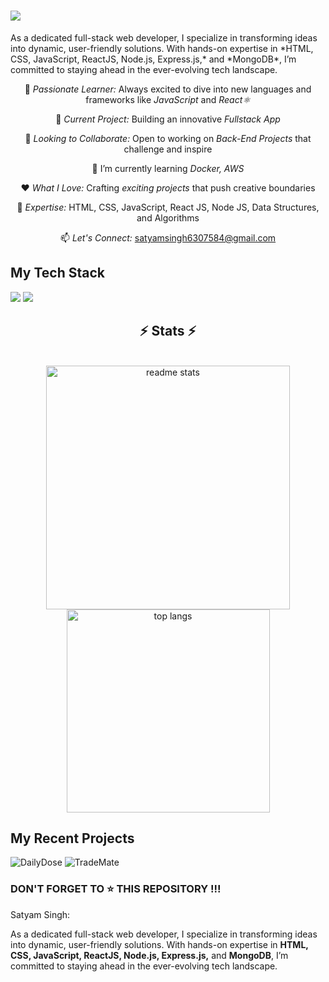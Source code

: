<h1>
    <img src="https://readme-typing-svg.herokuapp.com/?font=Righteous&size=35&center=true&vCenter=true&width=500&height=70&duration=4000&lines=Hi+There!+👋;+I'm+Satyam+Singh!;" />
</h1>

<p>As a dedicated full-stack web developer, I specialize in transforming ideas into dynamic, user-friendly solutions. With hands-on expertise in *HTML, CSS, JavaScript, ReactJS, Node.js, Express.js,* and *MongoDB*, I’m committed to staying ahead in the ever-evolving tech landscape.</p>

<div align="center">

 🚀 *Passionate Learner:* Always excited to dive into new languages and frameworks like *JavaScript* and *React⚛*
 
 🔧 *Current Project:* Building an innovative *Fullstack App*
 
 🤝 *Looking to Collaborate:* Open to working on *Back-End Projects* that challenge and inspire

  🌱 I’m currently learning *Docker, AWS*
 
 ❤️ *What I Love:* Crafting *exciting projects* that push creative boundaries
 
 💬 *Expertise:* HTML, CSS, JavaScript, React JS, Node JS, Data Structures, and Algorithms
 
 📫 *Let's Connect:* [satyamsingh6307584@gmail.com](mailto:satyamsingh6307584@gmail.com)

 </div>

## My Tech Stack
<div>
    <img src="https://skillicons.dev/icons?i=react,bootstrap,html,css,vscode,github,figma,tailwind,git" />
    <img src="https://skillicons.dev/icons?i=nodejs,python,javascript,express,mongodb,c,java,nextjs,mysql" />
</div>

<h2 align="center">⚡ Stats ⚡</h2>
<br>
<div align="center">
  <img width="390" src="https://github-readme-stats.vercel.app/api?username=satyamsingh078&count_private=true&show_icons=true&theme=react&rank_icon=github&border_radius=10" alt="readme stats" />
  <br/>
  <img width="325" align="center" src="https://github-readme-stats.vercel.app/api/top-langs/?username=satyamsingh078&hide=HTML&langs_count=8&layout=compact&theme=react&border_radius=10&size_weight=0.5&count_weight=0.5&exclude_repo=github-readme-stats" alt="top langs" />
</div>



## My Recent Projects  
<div align= "centre">
  <img src="https://github-readme-stats.vercel.app/api/pin/?username=harshitpandey08&repo=Medimate&show_icons=true&theme=great-gatsby" alt="DailyDose">
  <img src="https://github-readme-stats.vercel.app/api/pin/?username=harshitpandey08&repo=Zerodha-clone&show_icons=true&theme=great-gatsby" alt="TradeMate">
<!--  <!-- <img src="https://github-readme-stats.vercel.app/api/pin/?username=harshitpandey08&repo=Company-s-Budget-Allocation&show_icons=true&theme=great-gatsby" alt="Company's Budget Allocation"> -->
</div>

<h3>DON'T FORGET TO ⭐ THIS REPOSITORY !!!</h3>

</div>
 Satyam Singh: <p>As a dedicated full-stack web developer, I specialize in transforming ideas into dynamic, user-friendly solutions. With hands-on expertise in <strong>HTML, CSS, JavaScript, ReactJS, Node.js, Express.js,</strong> and <strong>MongoDB</strong>, I’m committed to staying ahead in the ever-evolving tech landscape.</p>
